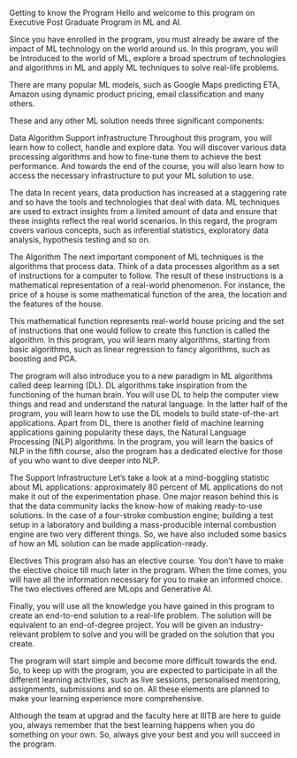 Getting to know the Program
Hello and welcome to this program on Executive Post Graduate Program in ML and AI. 


Since you have enrolled in the program, you must already be aware of the impact of ML technology on the world around us. In this program, you will be introduced to the world of ML, explore a broad spectrum of technologies and algorithms in ML and apply ML techniques to solve real-life problems. 


There are many popular ML models, such as Google Maps predicting ETA, Amazon using dynamic product pricing, email classification and many others.

These and any other ML solution needs three significant components:

Data
Algorithm
Support infrastructure
Throughout this program, you will learn how to collect, handle and explore data. You will discover various data processing algorithms and how to fine-tune them to achieve the best performance. And towards the end of the course, you will also learn how to access the necessary infrastructure to put your ML solution to use. 

The data
In recent years, data production has increased at a staggering rate and so have the tools and technologies that deal with data. ML techniques are used to extract insights from a limited amount of data and ensure that these insights reflect the real world scenarios. In this regard, the program covers various concepts, such as inferential statistics, exploratory data analysis, hypothesis testing and so on.  

 

The Algorithm
The next important component of ML techniques is the algorithms that process data. Think of a data processes algorithm as a set of instructions for a computer to follow. The result of these instructions is a mathematical representation of a real-world phenomenon. For instance, the price of a house is some mathematical function of the area, the location and the features of the house.


This mathematical function represents real-world house pricing and the set of instructions that one would follow to create this function is called the algorithm. In this program, you will learn many algorithms, starting from basic algorithms, such as linear regression to fancy algorithms, such as boosting and PCA. 


The program will also introduce you to a new paradigm in ML algorithms called deep learning (DL). DL algorithms take inspiration from the functioning of the human brain. You will use DL to help the computer view things and read and understand the natural language. In the latter half of the program, you will learn how to use the DL models to build state-of-the-art applications. Apart from DL, there is another field of machine learning applications gaining popularity these days, the Natural Language Processing (NLP) algorithms. In the program, you will learn the basics of NLP in the fifth course, also the program has a dedicated elective for those of you who want to dive deeper into NLP. 

 


 

 
The Support Infrastructure
Let’s take a look at a mind-boggling statistic about ML applications: approximately 80 percent of ML applications do not make it out of the experimentation phase. One major reason behind this is that the data community lacks the know-how of making ready-to-use solutions. In the case of a four-stroke combustion engine; building a test setup in a laboratory and building a mass-producible internal combustion engine are two very different things. So, we have also included some basics of how an ML solution can be made application-ready. 

 Electives 
This program also has an elective course. You don’t have to make the elective choice till much later in the program. When the time comes, you will have all the information necessary for you to make an informed choice. The two electives offered are MLops and Generative AI. 


Finally, you will use all the knowledge you have gained in this program to create an end-to-end solution to a real-life problem. The solution will be equivalent to an end-of-degree project. You will be given an industry-relevant problem to solve and you will be graded on the solution that you create. 


The program will start simple and become more difficult towards the end. So, to keep up with the program, you are expected to participate in all the different learning activities, such as live sessions, personalised mentoring, assignments, submissions and so on. All these elements are planned to make your learning experience more comprehensive.

Although the team at upgrad and the faculty here at IIITB are here to guide you, always remember that the best learning happens when you do something on your own. So, always give your best and you will succeed in the program.  

 